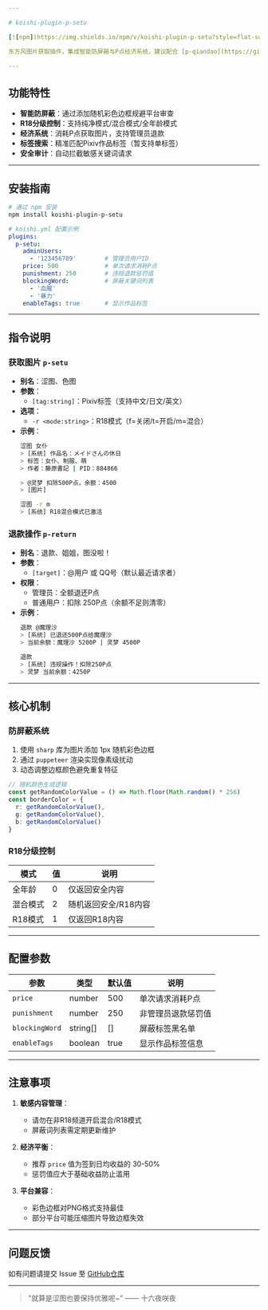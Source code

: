 ```yaml
---

# koishi-plugin-p-setu

[![npm](https://img.shields.io/npm/v/koishi-plugin-p-setu?style=flat-square)](https://www.npmjs.com/package/koishi-plugin-p-setu) [![MIT License](https://img.shields.io/badge/license-MIT-blue.svg?style=flat)](http://choosealicense.com/licenses/mit/) ![Language](https://img.shields.io/badge/language-TypeScript-brightgreen) ![Static Badge](https://img.shields.io/badge/QQ交流群-2167028216-green)

东方风图片获取插件，集成智能防屏蔽与P点经济系统，建议配合 [p-qiandao](https://github.com/username/p-qiandao) 使用

---
```


## 功能特性

- **智能防屏蔽**：通过添加随机彩色边框规避平台审查
- **R18分级控制**：支持纯净模式/混合模式/全年龄模式
- **经济系统**：消耗P点获取图片，支持管理员退款
- **标签搜索**：精准匹配Pixiv作品标签（暂支持单标签）
- **安全审计**：自动拦截敏感关键词请求

---

## 安装指南

```bash
# 通过 npm 安装
npm install koishi-plugin-p-setu
```

```yaml
# koishi.yml 配置示例
plugins:
  p-setu:
    adminUsers:
      - '123456789'        # 管理员用户ID
    price: 500             # 单次请求消耗P点
    punishment: 250        # 违规退款惩罚值
    blockingWord:          # 屏蔽关键词列表
      - '血腥'
      - '暴力'
    enableTags: true       # 显示作品标签
```

---

## 指令说明

### 获取图片 `p-setu`
- **别名**：涩图、色图
- **参数**：
  - `[tag:string]`：Pixiv标签（支持中文/日文/英文）
- **选项**：
  - `-r <mode:string>`：R18模式（f=关闭/t=开启/m=混合）
- **示例**：
  ```bash
  涩图 女仆
  > [系统] 作品名：メイドさんの休日
  > 标签：女仆、制服、萌
  > 作者：藤原書記 | PID：884866

  > @灵梦 扣除500P点，余额：4500
  > [图片]
  ```
  ```bash
  涩图 -r m
  > [系统] R18混合模式已激活
  ```

### 退款操作 `p-return`
- **别名**：退款、姐姐，图没啦！
- **参数**：
  - `[target]`：@用户 或 QQ号（默认最近请求者）
- **权限**：
  - 管理员：全额退还P点
  - 普通用户：扣除 250P点（余额不足则清零）
- **示例**：
  ```bash
  退款 @魔理沙
  > [系统] 已退还500P点给魔理沙
  > 当前余额：魔理沙 5200P | 灵梦 4500P
  ```
  ```bash
  退款
  > [系统] 违规操作！扣除250P点
  > 灵梦 当前余额：4250P
  ```

---

## 核心机制

### 防屏蔽系统
1. 使用 `sharp` 库为图片添加 1px 随机彩色边框
2. 通过 `puppeteer` 渲染实现像素级扰动
3. 动态调整边框颜色避免重复特征

```ts
// 随机颜色生成逻辑
const getRandomColorValue = () => Math.floor(Math.random() * 256)
const borderColor = {
  r: getRandomColorValue(),
  g: getRandomColorValue(),
  b: getRandomColorValue()
}
```

### R18分级控制
| 模式 | 值 | 说明 |
|------|----|------|
| 全年龄 | 0 | 仅返回安全内容 |
| 混合模式 | 2 | 随机返回安全/R18内容 |
| R18模式 | 1 | 仅返回R18内容 |

---

## 配置参数

| 参数 | 类型 | 默认值 | 说明 |
|------|------|--------|------|
| `price` | number | 500 | 单次请求消耗P点 |
| `punishment` | number | 250 | 非管理员退款惩罚值 |
| `blockingWord` | string[] | [] | 屏蔽标签黑名单 |
| `enableTags` | boolean | true | 显示作品标签信息 |

---

## 注意事项

1. **敏感内容管理**：
   - 请勿在非R18频道开启混合/R18模式
   - 屏蔽词列表需定期更新维护

2. **经济平衡**：
   - 推荐 `price` 值为签到日均收益的 30-50%
   - 惩罚值应大于基础收益防止滥用

3. **平台兼容**：
   - 彩色边框对PNG格式支持最佳
   - 部分平台可能压缩图片导致边框失效

---

## 问题反馈
如有问题请提交 Issue 至 [GitHub仓库](https://github.com/gfjdh/koishi-plugin-p-setu)

---

> "就算是涩图也要保持优雅呢~" —— 十六夜咲夜
